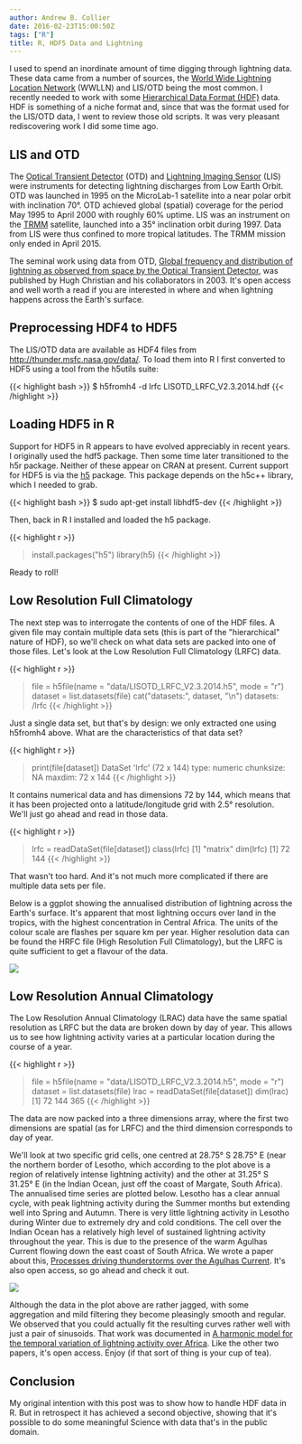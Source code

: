 ```yaml
---
author: Andrew B. Collier
date: 2016-02-23T15:00:50Z
tags: ["R"]
title: R, HDF5 Data and Lightning
---
```


I used to spend an inordinate amount of time digging through lightning data. These data came from a number of sources, the [World Wide Lightning Location Network](http://wwlln.net/) (WWLLN) and LIS/OTD being the most common. I recently needed to work with some [Hierarchical Data Format (HDF)](https://en.wikipedia.org/wiki/Hierarchical_Data_Format) data. HDF is something of a niche format and, since that was the format used for the LIS/OTD data, I went to review those old scripts. It was very pleasant rediscovering work I did some time ago.

<!--more-->

## LIS and OTD

The [Optical Transient Detector](http://thunder.msfc.nasa.gov/otd/) (OTD) and [Lightning Imaging Sensor](http://thunder.msfc.nasa.gov/lis/overview_lis_instrument.html) (LIS) were instruments for detecting lightning discharges from Low Earth Orbit. OTD was launched in 1995 on the MicroLab-1 satellite into a near polar orbit with inclination 70&deg;. OTD achieved global (spatial) coverage for the period May 1995 to April 2000 with roughly 60% uptime. LIS was an instrument on the [TRMM](https://en.wikipedia.org/wiki/Tropical_Rainfall_Measuring_Mission) satellite, launched into a 35&deg; inclination orbit during 1997. Data from LIS were thus confined to more tropical latitudes. The TRMM mission only ended in April 2015.

The seminal work using data from OTD, [Global frequency and distribution of lightning as observed from space by the Optical Transient Detector](http://onlinelibrary.wiley.com/doi/10.1029/2002JD002347/abstract), was published by Hugh Christian and his collaborators in 2003. It's open access and well worth a read if you are interested in where and when lightning happens across the Earth's surface.

## Preprocessing HDF4 to HDF5

The LIS/OTD data are available as HDF4 files from <http://thunder.msfc.nasa.gov/data/>. To load them into R I first converted to HDF5 using a tool from the h5utils suite:

{{< highlight bash >}}
$ h5fromh4 -d lrfc LISOTD\_LRFC\_V2.3.2014.hdf
{{< /highlight >}}

## Loading HDF5 in R

Support for HDF5 in R appears to have evolved appreciably in recent years. I originally used the hdf5 package. Then some time later transitioned to the h5r package. Neither of these appear on CRAN at present. Current support for HDF5 is via the [h5](http://cran.mirror.ac.za/web/packages/h5/index.html) package. This package depends on the h5c++ library, which I needed to grab.

{{< highlight bash >}}
$ sudo apt-get install libhdf5-dev
{{< /highlight >}}

Then, back in R I installed and loaded the h5 package.

{{< highlight r >}}
> install.packages("h5")
> library(h5)
{{< /highlight >}}

Ready to roll!

## Low Resolution Full Climatology

The next step was to interrogate the contents of one of the HDF files. A given file may contain multiple data sets (this is part of the "hierarchical" nature of HDF), so we'll check on what data sets are packed into one of those files. Let's look at the Low Resolution Full Climatology (LRFC) data.

{{< highlight r >}}
> file = h5file(name = "data/LISOTD\_LRFC\_V2.3.2014.h5", mode = "r")
> dataset = list.datasets(file)
> cat("datasets:", dataset, "\n")
datasets: /lrfc
{{< /highlight >}}

Just a single data set, but that's by design: we only extracted one using h5fromh4 above. What are the characteristics of that data set?

{{< highlight r >}}
> print(file[dataset])
DataSet 'lrfc' (72 x 144)
type: numeric
chunksize: NA
maxdim: 72 x 144
{{< /highlight >}}

It contains numerical data and has dimensions 72 by 144, which means that it has been projected onto a latitude/longitude grid with 2.5&deg; resolution. We'll just go ahead and read in those data.

{{< highlight r >}}
> lrfc = readDataSet(file[dataset])
> class(lrfc)
[1] "matrix"
> dim(lrfc)
[1] 72 144
{{< /highlight >}}

That wasn't too hard. And it's not much more complicated if there are multiple data sets per file.

Below is a ggplot showing the annualised distribution of lightning across the Earth's surface. It's apparent that most lightning occurs over land in the tropics, with the highest concentration in Central Africa. The units of the colour scale are flashes per square km per year. Higher resolution data can be found the HRFC file (High Resolution Full Climatology), but the LRFC is quite sufficient to get a flavour of the data.

<img src="/img/2016/02/lis-otd-flash-density.png" >

## Low Resolution Annual Climatology

The Low Resolution Annual Climatology (LRAC) data have the same spatial resolution as LRFC but the data are broken down by day of year. This allows us to see how lightning activity varies at a particular location during the course of a year.

{{< highlight r >}}
> file = h5file(name = "data/LISOTD\_LRFC\_V2.3.2014.h5", mode = "r")
> dataset = list.datasets(file)
> lrac = readDataSet(file[dataset])
> dim(lrac)
[1] 72 144 365
{{< /highlight >}}

The data are now packed into a three dimensions array, where the first two dimensions are spatial (as for LRFC) and the third dimension corresponds to day of year.

We'll look at two specific grid cells, one centred at 28.75&deg; S 28.75&deg; E (near the northern border of Lesotho, which according to the plot above is a region of relatively intense lightning activity) and the other at 31.25&deg; S 31.25&deg; E (in the Indian Ocean, just off the coast of Margate, South Africa). The annualised time series are plotted below. Lesotho has a clear annual cycle, with peak lightning activity during the Summer months but extending well into Spring and Autumn. There is very little lightning activity in Lesotho during Winter due to extremely dry and cold conditions. The cell over the Indian Ocean has a relatively high level of sustained lightning activity throughout the year. This is due to the presence of the warm Agulhas Current flowing down the east coast of South Africa. We wrote a paper about this, [Processes driving thunderstorms over the Agulhas Current](http://onlinelibrary.wiley.com/doi/10.1002/jgrd.50238/abstract). It's also open access, so go ahead and check it out.

<img src="/img/2016/02/lis-otd-time-series.png" >

Although the data in the plot above are rather jagged, with some aggregation and mild filtering they become pleasingly smooth and regular. We observed that you could actually fit the resulting curves rather well with just a pair of sinusoids. That work was documented in [A harmonic model for the temporal variation of lightning activity over Africa](http://onlinelibrary.wiley.com/doi/10.1029/2010JD014455/abstract). Like the other two papers, it's open access. Enjoy (if that sort of thing is your cup of tea).

## Conclusion

My original intention with this post was to show how to handle HDF data in R. But in retrospect it has achieved a second objective, showing that it's possible to do some meaningful Science with data that's in the public domain.
